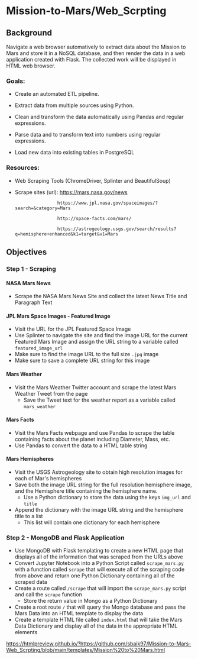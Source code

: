 # Mission-to-Mars/Web_Scrpting

## Background

Navigate a web browser automatively to extract data about the Mission to Mars and store it in a NoSQL
database, and then render the data in a web application created with Flask. 
The collected work will be displayed in HTML web browser. 

### Goals:

- Create an automated ETL pipeline.
 
- Extract data from multiple sources using Python.

- Clean and transform the data automatically using Pandas and regular expressions.

- Parse data and to transform text into numbers using regular expressions.

- Load new data into existing tables in PostgreSQL

### Resources:


- Web Scraping Tools (ChromeDriver, Splinter and BeautifulSoup)
- Scrape sites (url): https://mars.nasa.gov/news

                      https://www.jpl.nasa.gov/spaceimages/?search=&category=Mars
                      
                      http://space-facts.com/mars/
                      
                      https://astrogeology.usgs.gov/search/results?q=hemisphere+enhanced&k1=target&v1=Mars
                      
                      


## Objectives

### Step 1 - Scraping

#### NASA Mars News

* Scrape the NASA Mars News Site and collect the latest News Title and Paragraph Text

#### JPL Mars Space Images - Featured Image

* Visit the URL for the JPL Featured Space Image
* Use Splinter to navigate the site and find the image URL for the current Featured Mars Image and assign the URL string to a variable called `featured_image_url`
* Make sure to find the image URL to the full size `.jpg` image
* Make sure to save a complete URL string for this image

#### Mars Weather

* Visit the Mars Weather Twitter account and scrape the latest Mars Weather Tweet from the page
    * Save the Tweet text for the weather report as a variable called `mars_weather`

#### Mars Facts

* Visit the Mars Facts webpage and use Pandas to scrape the table containing facts about the planet including Diameter, Mass, etc.
* Use Pandas to convert the data to a HTML table string

#### Mars Hemispheres

* Visit the USGS Astrogeology site to obtain high resolution images for each of Mar's hemispheres
* Save both the image URL string for the full resolution hemisphere image, and the Hemisphere title containing the hemisphere name. 
    * Use a Python dictionary to store the data using the keys `img_url` and `title`
* Append the dictionary with the image URL string and the hemisphere title to a list
    * This list will contain one dictionary for each hemisphere

### Step 2 - MongoDB and Flask Application

* Use MongoDB with Flask templating to create a new HTML page that displays all of the information that was scraped from the URLs above
* Convert Jupyter Notebook into a Python Script called `scrape_mars.py` with a function called `scrape` that will execute all of the scraping code from above and return one Python Dictionary containing all of the scraped data
* Create a route called `/scrape` that will import the `scrape_mars.py` script and call the `scrape` function
    * Store the return value in Mongo as a Python Dictionary
* Create a root route `/` that will query the Mongo database and pass the Mars Data into an HTML template to display the data
* Create a template HTML file called `index.html` that will take the Mars Data Dictionary and display all of the data in the appropriate HTML elements


https://htmlpreview.github.io/?https://github.com/sbaik97/Mission-to-Mars-Web_Scrpting/blob/main/templates/Mission%20to%20Mars.html
